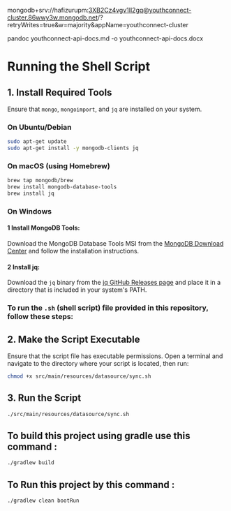 mongodb+srv://hafizurupm:3XB2Cz4vgv1Il2gq@youthconnect-cluster.86wwy3w.mongodb.net/?retryWrites=true&w=majority&appName=youthconnect-cluster

pandoc youthconnect-api-docs.md -o youthconnect-api-docs.docx

# Running the Shell Script

## 1. Install Required Tools

Ensure that `mongo`, `mongoimport`, and `jq` are installed on your system.

### On Ubuntu/Debian
```bash
sudo apt-get update
sudo apt-get install -y mongodb-clients jq
```

### On macOS (using Homebrew)
```bash
brew tap mongodb/brew
brew install mongodb-database-tools
brew install jq
```

### On Windows

#### 1 Install MongoDB Tools:

Download the MongoDB Database Tools MSI from the [MongoDB Download Center](https://www.mongodb.com/try/download/database-tools) and follow the installation instructions.

#### 2 Install jq:

Download the `jq` binary from the [jq GitHub Releases page](https://github.com/stedolan/jq/releases) and place it in a directory that is included in your system's PATH.


### To run the `.sh` (shell script) file provided in this repository, follow these steps:

## 2. Make the Script Executable

Ensure that the script file has executable permissions. Open a terminal and navigate to the directory where your script is located, then run:

```bash
chmod +x src/main/resources/datasource/sync.sh
```

## 3. Run the Script
```bash
./src/main/resources/datasource/sync.sh
```

## To build this project using gradle use this command :
```bash
./gradlew build
```

## To Run this project by this command : 
```bash
./gradlew clean bootRun
```

